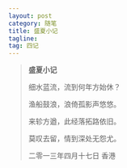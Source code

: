 ```yaml
---
layout: post
category: 随笔
title: 盛夏小记
tagline:
tag: 四记
---
```


>
> **盛夏小记**
>
> 细水蓝流，流到何年方始休？
>
> 渔船鼓浪，浪倚孤影声悠悠。
>
> 来轸方遒，此经落拓路依旧。
>
> 莫叹去留，情到深处无怨尤。
>
> 二零一三年四月十七日 香港
>
